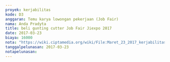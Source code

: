 ```yaml
---
proyek: kerjabilitas
kode: D3
anggaran: Temu karya lowongan pekerjaan (Job Fair)
nama: Anda Pradyta
title: beli gunting cutter Job Fair Jiexpo 2017
date: 2017-03-23
biaya: 16000
nota: "https://wiki.ciptamedia.org/wiki/File:Maret_23_2017_kerjabilitas_D3_beli_atk_inok779.jpg"
tanggalpelunasan: 2017-03-23
notapelunasan:
---
```

